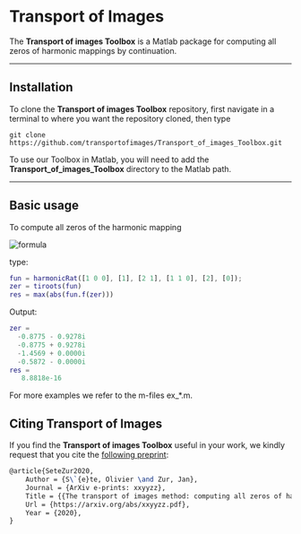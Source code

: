 # Transport of Images

The **Transport of images Toolbox** is a Matlab package for computing all zeros of harmonic mappings by continuation.

---

## Installation

To clone the **Transport of images Toolbox** repository, first navigate in a terminal to where you want the repository cloned, then type
```
git clone https://github.com/transportofimages/Transport_of_images_Toolbox.git
```
To use our Toolbox in Matlab, you will need to add the **Transport_of_images_Toolbox** directory to the Matlab path.

---

## Basic usage

To compute all zeros of the harmonic mapping

![formula](https://render.githubusercontent.com/render/math?math=f(z)=z^2%2B\overline{\left(\frac{2z%2B1}{z^2%2Bz}\right)}%2B2\log|z|,)

type:

```matlab
fun = harmonicRat([1 0 0], [1], [2 1], [1 1 0], [2], [0]);
zer = tiroots(fun)
res = max(abs(fun.f(zer)))
```
Output:

```matlab
zer =
  -0.8775 - 0.9278i
  -0.8775 + 0.9278i
  -1.4569 + 0.0000i
  -0.5872 - 0.0000i
res =
   8.8818e-16
```

For more examples we refer to the m-files ex_*.m.


## Citing Transport of Images

If you find the **Transport of images Toolbox** useful in your work, we kindly request that you cite the [following preprint](https://arxiv.org/abs/xxyyzz):

```latex
@article{SeteZur2020,
	Author = {S\`{e}te, Olivier \and Zur, Jan},
	Journal = {ArXiv e-prints: xxyyzz},
	Title = {{The transport of images method: computing all zeros of harmonic mappings by continuation}},
	Url = {https://arxiv.org/abs/xxyyzz.pdf},
	Year = {2020},
}
```

